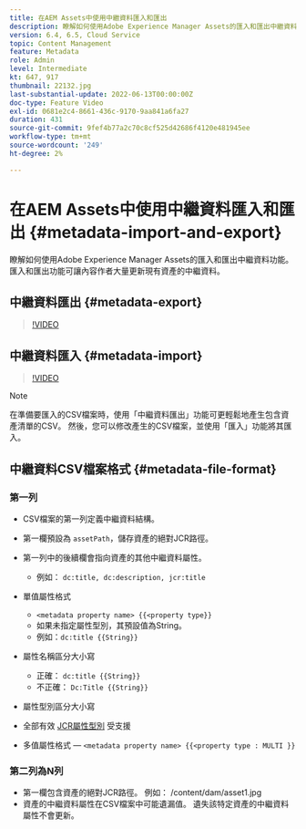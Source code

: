 ```yaml
---
title: 在AEM Assets中使用中繼資料匯入和匯出
description: 瞭解如何使用Adobe Experience Manager Assets的匯入和匯出中繼資料功能。 匯入和匯出功能可讓內容作者大量更新現有資產的中繼資料。
version: 6.4, 6.5, Cloud Service
topic: Content Management
feature: Metadata
role: Admin
level: Intermediate
kt: 647, 917
thumbnail: 22132.jpg
last-substantial-update: 2022-06-13T00:00:00Z
doc-type: Feature Video
exl-id: 0681e2c4-8661-436c-9170-9aa841a6fa27
duration: 431
source-git-commit: 9fef4b77a2c70c8cf525d42686f4120e481945ee
workflow-type: tm+mt
source-wordcount: '249'
ht-degree: 2%

---
```


# 在AEM Assets中使用中繼資料匯入和匯出 {#metadata-import-and-export}

瞭解如何使用Adobe Experience Manager Assets的匯入和匯出中繼資料功能。 匯入和匯出功能可讓內容作者大量更新現有資產的中繼資料。

## 中繼資料匯出 {#metadata-export}

>[!VIDEO](https://video.tv.adobe.com/v/22132?quality=12&learn=on)

## 中繼資料匯入 {#metadata-import}

>[!VIDEO](https://video.tv.adobe.com/v/21374?quality=12&learn=on)

>[!NOTE]
>
> 在準備要匯入的CSV檔案時，使用「中繼資料匯出」功能可更輕鬆地產生包含資產清單的CSV。 然後，您可以修改產生的CSV檔案，並使用「匯入」功能將其匯入。

## 中繼資料CSV檔案格式 {#metadata-file-format}

### 第一列

* CSV檔案的第一列定義中繼資料結構。
* 第一欄預設為 `assetPath`，儲存資產的絕對JCR路徑。

* 第一列中的後續欄會指向資產的其他中繼資料屬性。
   * 例如： `dc:title, dc:description, jcr:title`

* 單值屬性格式

   * `<metadata property name> {{<property type}}`
   * 如果未指定屬性型別，其預設值為String。
   * 例如：`dc:title {{String}}`

* 屬性名稱區分大小寫
   * 正確： `dc:title {{String}}`
   * 不正確： `Dc:Title {{String}}`

* 屬性型別區分大小寫
* 全部有效 [JCR屬性型別](https://www.adobe.io/experience-manager/reference-materials/spec/jsr170/javadocs/jcr-2.0/javax/jcr/PropertyType.html) 受支援

* 多值屬性格式 —  `<metadata property name> {{<property type : MULTI }}`

### 第二列為N列

* 第一欄包含資產的絕對JCR路徑。 例如： /content/dam/asset1.jpg
* 資產的中繼資料屬性在CSV檔案中可能遺漏值。 遺失該特定資產的中繼資料屬性不會更新。
